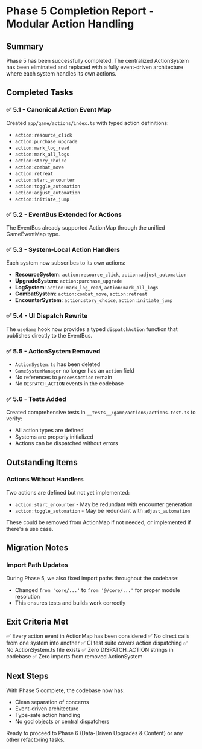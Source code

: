 # Phase 5 Completion Report - Modular Action Handling

## Summary
Phase 5 has been successfully completed. The centralized ActionSystem has been eliminated and replaced with a fully event-driven architecture where each system handles its own actions.

## Completed Tasks

### ✅ 5.1 - Canonical Action Event Map
Created `app/game/actions/index.ts` with typed action definitions:
- `action:resource_click`
- `action:purchase_upgrade`
- `action:mark_log_read`
- `action:mark_all_logs`
- `action:story_choice`
- `action:combat_move`
- `action:retreat`
- `action:start_encounter`
- `action:toggle_automation`
- `action:adjust_automation`
- `action:initiate_jump`

### ✅ 5.2 - EventBus Extended for Actions
The EventBus already supported ActionMap through the unified GameEventMap type.

### ✅ 5.3 - System-Local Action Handlers
Each system now subscribes to its own actions:
- **ResourceSystem**: `action:resource_click`, `action:adjust_automation`
- **UpgradeSystem**: `action:purchase_upgrade`
- **LogSystem**: `action:mark_log_read`, `action:mark_all_logs`
- **CombatSystem**: `action:combat_move`, `action:retreat`
- **EncounterSystem**: `action:story_choice`, `action:initiate_jump`

### ✅ 5.4 - UI Dispatch Rewrite
The `useGame` hook now provides a typed `dispatchAction` function that publishes directly to the EventBus.

### ✅ 5.5 - ActionSystem Removed
- `ActionSystem.ts` has been deleted
- `GameSystemManager` no longer has an `action` field
- No references to `processAction` remain
- No `DISPATCH_ACTION` events in the codebase

### ✅ 5.6 - Tests Added
Created comprehensive tests in `__tests__/game/actions/actions.test.ts` to verify:
- All action types are defined
- Systems are properly initialized
- Actions can be dispatched without errors

## Outstanding Items

### Actions Without Handlers
Two actions are defined but not yet implemented:
- `action:start_encounter` - May be redundant with encounter generation
- `action:toggle_automation` - May be redundant with `adjust_automation`

These could be removed from ActionMap if not needed, or implemented if there's a use case.

## Migration Notes

### Import Path Updates
During Phase 5, we also fixed import paths throughout the codebase:
- Changed `from 'core/...'` to `from '@/core/...'` for proper module resolution
- This ensures tests and builds work correctly

## Exit Criteria Met

✅ Every action event in ActionMap has been considered
✅ No direct calls from one system into another
✅ CI test suite covers action dispatching
✅ No ActionSystem.ts file exists
✅ Zero DISPATCH_ACTION strings in codebase
✅ Zero imports from removed ActionSystem

## Next Steps

With Phase 5 complete, the codebase now has:
- Clean separation of concerns
- Event-driven architecture
- Type-safe action handling
- No god objects or central dispatchers

Ready to proceed to Phase 6 (Data-Driven Upgrades & Content) or any other refactoring tasks. 